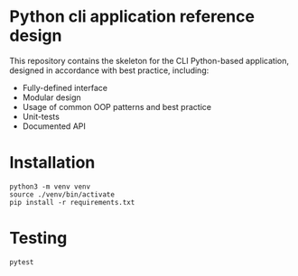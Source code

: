 # Python cli application reference design

This repository contains the skeleton for the CLI Python-based application, designed in accordance with best practice,
including:

* Fully-defined interface
* Modular design
* Usage of common OOP patterns and best practice
* Unit-tests
* Documented API


# Installation

```shell
python3 -m venv venv
source ./venv/bin/activate
pip install -r requirements.txt
```

# Testing

```shell
pytest
```

